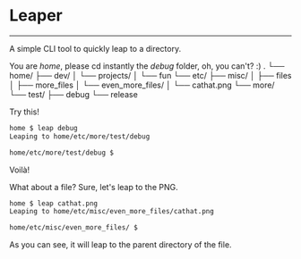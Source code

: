 # Leaper
---
A simple CLI tool to quickly leap to a directory.

You are *home*, please cd instantly the *debug* folder, oh, you can't? :)
  .
  └── home/
      ├── dev/
      │   └── projects/
      │       └── fun
      └── etc/
          ├── misc/
          │   ├── files
          │   ├── more_files
          │   └── even_more_files/
          │       └── cathat.png
          └── more/
              └── test/
                  ├── debug
                  └── release

Try this!
```bash
home $ leap debug
Leaping to home/etc/more/test/debug

home/etc/more/test/debug $
```
Voilà!

What about a file? Sure, let's leap to the PNG.
```bash
home $ leap cathat.png
Leaping to home/etc/misc/even_more_files/cathat.png

home/etc/misc/even_more_files/ $
```
As you can see, it will leap to the parent directory of the file.
